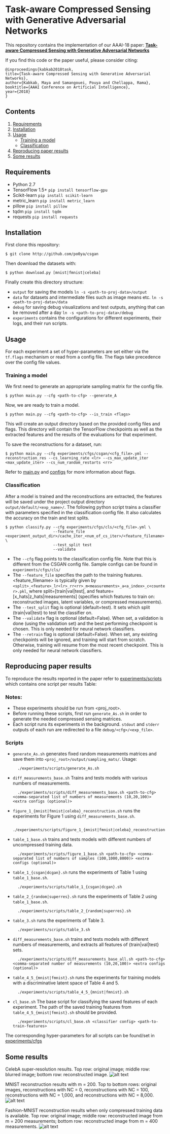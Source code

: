 # Task-aware Compressed Sensing with Generative Adversarial Networks

This repository contains the implementation of our AAAI-18 paper:
[**Task-aware Compressed Sensing with Generative Adversarial Networks**](https://arxiv.org/abs/1802.01284)

If you find this code or the paper useful, please consider citing:
```
@inproceedings{kabkab2018task,
title={Task-aware Compressed Sensing with Generative Adversarial Networks},
author={Kabkab, Maya and Samangouei, Pouya and Chellappa, Rama},
booktitle={AAAI Conference on Artificial Intelligence},
year={2018}
}
```

## Contents

1. [Requirements](#requirements)
2. [Installation](#installation)
3. [Usage](#usage)
    - [Training a model](#training-a-model)
    - [Classification](#classification)
4. [Reproducing paper results](#reproducing-paper-results)
5. [Some results](#some-results)

## Requirements

- Python 2.7
- TensorFlow 1.5+ `pip install tensorflow-gpu`
- Scikit-learn `pip install scikit-learn`
- metric_learn `pip install metric_learn`
- pillow `pip install pillow`
- tqdm `pip install tqdm`
- requests `pip install requests`

## Installation

First clone this repository:

    $ git clone http://github.com/po0ya/csgan

Then download the datasets with:

    $ python download.py [mnist|fmnist|celeba]

Finally create this directory structure:

- `output` for saving the models `ln -s <path-to-proj-data>/output`
- `data` for datasets and intermediate files such as image means etc. `ln -s <path-to-proj-data>/data`
- `debug` for saving debug visualizations and test outputs, anything that can be removed after a day `ln -s <path-to-proj-data>/debug`
- `experiments` contains the configurations for different experiments, their logs, and their run scripts.

## Usage

For each experiment a set of hyper-parameters are set either via the `tf.flags` mechanism or read from a config file. The flags take precedence over the config file values.


### Training a model

We first need to generate an appropriate sampling matrix for the config file.

    $ python main.py --cfg <path-to-cfg> --generate_A

Now, we are ready to train a model.

    $ python main.py --cfg <path-to-cfg> --is_train <flags>

This will create an output directory based on the provided config files and flags. This directory will contain the TensorFlow checkpoints as well as the extracted features and the results of the evaluations for that experiment.

To save the reconstructions for a dataset, run:

    $ python main.py --cfg experiments/cfgs/csgan/<cfg_file>.yml --reconstruction_res --cs_learning_rate <lr> --cs_max_update_iter <max_update_iter> --cs_num_random_restarts <rr>

Refer to [main.py](main.py) and [configs](experiments/cfgs) for more information about flags.


### Classification

After a model is trained and the reconstructions are extracted, the features will be saved under the project output directory `output/default/<exp_name>/`.
The following python script trains a classifier with parameters specified in the classification config file. It also calculates the accuracy on the train and test splits.

    $ python classify.py --cfg experiments/cfgs/cls/<cfg_file>.yml \
                         --feature_file <experiment_output_dir>/cache_iter_<num_of_cs_iter>/<feature_filename> \
                         --test_split test
                         --validate

- The `--cfg` flag points to the classification config file. Note that this is different from the CSGAN config file. Sample configs can be found in `experiments/cfgs/cls/`
- The `--feature_file` specifies the path to the training features. <feature_filename> is typically given by `<split>_<feature>_lr<lr>_rr<rr>_m<measurements>_a<a_index>_c<counter>.pkl`, where split=[train|val|test], and feature=[x_hats|z_hats|measurements] (specifies which features to train on: reconstructed images, latent variables, or compressed measurements).
- The `--test_split` flag is optional (default=test). It sets which split (train|val|test) to test the classifier on.
- The `--validate` flag is optional (default=False). When set, a validation is done (using the validation set) and the best performing checkpoint is chosen. This is only needed for neural network classifiers.
- The `--retrain` flag is optional (default=False). When set, any existing checkpoints will be ignored, and training will start from scratch. Otherwise, training will resume from the most recent checkpoint. This is only needed for neural network classifiers.

## Reproducing paper results

To reproduce the results reported in the paper refer to [experiments/scripts](experiments/scripts) which contains one script per results Table:

### Notes:
- These experiments should be run from <proj_root>.
- Before running these scripts, first run `generate_As.sh` in order to generate the needed compressed sensing matrices.
- Each script runs its experiments in the background. `stdout` and `stderr` outputs of each run are redirected to a file `debug/<cfg>/<exp_file>`.

### Scripts

- `generate_As.sh` generates fixed random measurements matrices and save them into `<proj_root>/output/sampling_mats/`. Usage:

        ./experiments/scripts/generate_As.sh

- `diff_measurements_base.sh` Trains and tests models with various numbers of measurements.

        ./experiments/scripts/diff_measurements_base.sh <path-to-cfg> <comma-separated list of numbers of measurements (10,20,100)> <extra configs (optional)>

- `figure_1_{mnist|fmnist|celeba}_reconstruction.sh` runs the experiments for Figure 1 using `diff_measurements_base.sh`.

        ./experiments/scripts/figure_1_{mnist|fmnist|celeba}_reconstruction.sh

- `table_1_base.sh` trains and tests models with different numbers of uncompressed training data.

        ./experiments/scripts/figure_1_base.sh <path-to-cfg> <comma-separated list of numbers of samples (100,1000,8000)> <extra configs (optional)>

- `table_1_{csgan|dcgan}.sh` runs the experiments of Table 1 using `table_1_base.sh`.

        ./experiments/scripts/table_1_{csgan|dcgan}.sh

- `table_2_{random|superres}.sh` runs the experiments of Table 2 using `table_1_base.sh`.

        ./experiments/scripts/table_2_{random|superres}.sh

- `table_3.sh` runs the experiments of Table 3.

        ./experiments/scripts/table_3.sh

- `diff_measurements_base.sh` trains and tests models with different numbers of measurements, and extracts all features of {train|val|test} sets.

        ./experiments/scripts/diff_measurements_base_all.sh <path-to-cfg> <comma-separated number of measurements (10,20,100)> <extra configs (optional)>

- `table_4_5_{mnist|fmnist}.sh` runs the experiments for training models with a discriminative latent space of Table 4 and 5.

        ./experiments/scripts/table_4_5_{mnist|fmnist}.sh

- `cl_base.sh` The base script for classifying the saved features of each experiment. The path of the saved training features from `table_4_5_{mnist|fmnist}.sh` should be provided.

        ./experiments/scripts/cl_base.sh <classifier config> <path-to-train-features>

The corresponding hyper-parameters for all scripts can be found/set in [experiments/cfgs](experiments/cfgs)


## Some results
CelebA super-resolution results. Top row: original image; middle row: blurred image; bottom row: reconstructed image.
![alt text](figures/celeba-superres.png "Results on super-resolution on the CelebA dataset")

MNIST reconstruction results with m = 200. Top to bottom rows: original images, reconstructions with NC = 0, reconstructions with NC = 100, reconstructions with NC = 1,000, and reconstructions with NC = 8,000.
![alt text](figures/mnist.png "MNIST")

Fashion-MNIST reconstruction results when only compressed training data is available. Top row: original image; middle row: reconstructed image from m = 200 measurements; bottom row: reconstructed image from m = 400 measurements.
![alt text](figures/fmnist-nc0.png "Fashion-MNIST")
